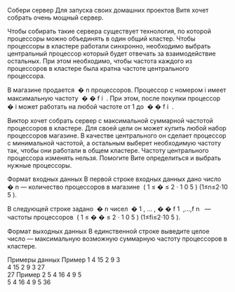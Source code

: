 Собери сервер
Для запуска своих домашних проектов Витя хочет собрать очень мощный сервер.



Чтобы собирать такие сервера существует технология, по которой процессоры можно объединять в один общий кластер. Чтобы процессоры в кластере работали синхронно, необходимо выбрать центральный процессор который будет отвечать за взаимодействие остальных. При этом необходимо, чтобы частота каждого из процессоров в кластере была кратна частоте центрального процессора.



В магазине продается ﻿
�
n﻿ процессоров. Процессор с номером i имеет максимальную частоту ﻿
�
�
f
i
​
﻿. При этом, после покупки процессор ﻿
�
i﻿ может работать на любой частоте от 1 до ﻿
�
�
f
i
​
﻿.



Виктор хочет собрать сервер с максимальной суммарной частотой процессоров в кластере. Для своей цели он может купить любой набор процессоров магазине. В качестве центрального он сделает процессор с минимальной частотой, а остальным выберет необходимую частоту так, чтобы они работали в общем кластере. Частоту центрального процессора изменять нельзя. Помогите Вите определиться и выбрать нужные процессоры.



Формат входных данных
В первой строке входных данных дано число ﻿
�
n﻿ — количество процессоров в магазине ﻿
(
1
≤
�
≤
2
⋅
1
0
5
)
(1≤n≤2⋅10
5
)﻿.



В следующей строке задано ﻿
�
n﻿ чисел ﻿
�
1
,
…
,
�
�
f
1
​
,…,f
n
​
﻿ — частоты процессоров ﻿
(
1
≤
�
�
≤
2
⋅
1
0
5
)
(1≤fi≤2⋅10
5
)﻿.



Формат выходных данных
В единственной строке выведите целое число — максимальную возможную суммарную частоту процессоров в кластере.

Примеры данных
Пример 1
4
15 2 9 3   
4
15 2 9 3
27   
27
Пример 2
5
4 16 4 9 5   
5
4 16 4 9 5
36   
